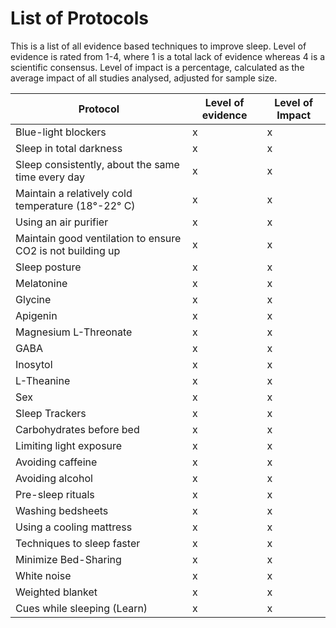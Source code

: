 # List of Protocols

This is a list of all evidence based techniques to improve sleep. Level of evidence is rated from 1-4, where 1 is a total lack of evidence whereas 4 is a scientific consensus. Level of impact is a percentage, calculated as the average impact of all studies analysed, adjusted for sample size.


| Protocol                                                   | Level of evidence | Level of Impact |
| ------------------------------------------------------------ | ------------------- | ----------------- |
| Blue-light blockers                                        | x                 | x               |
| Sleep in total darkness                                    | x                 | x               |
| Sleep consistently, about the same time every day          | x                 | x               |
| Maintain a relatively cold temperature (18°-22° C)           | x                 | x               |
| Using an air purifier                                      | x                 | x               |
| Maintain good ventilation to ensure CO2 is not building up | x                 | x               |
| Sleep posture                                              | x                 | x               |
| Melatonine                                                 | x                 | x               |
| Glycine                                                    | x                 | x               |
| Apigenin                                                   | x                 | x               |
| Magnesium L-Threonate                                      | x                 | x               |
| GABA                                                       | x                 | x               |
| Inosytol                                                   | x                 | x               |
| L-Theanine                                                 | x                 | x               |
| Sex                                                        | x                 | x               |
| Sleep Trackers                                             | x                 | x               |
| Carbohydrates before bed                                   | x                 | x               |
| Limiting light exposure                                    | x                 | x               |
| Avoiding caffeine                                          | x                 | x               |
| Avoiding alcohol                                           | x                 | x               |
| Pre-sleep rituals                                          | x                 | x               |
| Washing bedsheets                                          | x                 | x               |
| Using a cooling mattress                                   | x                 | x               |
| Techniques to sleep faster                                 | x                 | x               |
| Minimize Bed-Sharing                                       | x                 | x               |
| White noise                                                | x                 | x               |
| Weighted blanket                                           | x                 | x               |
| Cues while sleeping (Learn)                                | x                 | x               |
